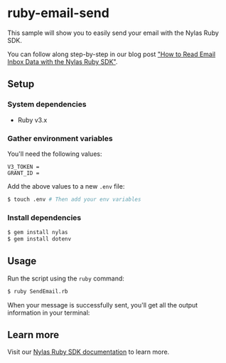 # ruby-email-send

This sample will show you to easily send your email with the Nylas Ruby SDK.

You can follow along step-by-step in our blog post ["How to Read Email Inbox Data with the Nylas Ruby SDK"](https://www.nylas.com/blog/how-to-read-email-inbox-data-with-nylas-ruby-sdk/).

## Setup

### System dependencies

- Ruby v3.x

### Gather environment variables

You'll need the following values:

```text
V3_TOKEN =
GRANT_ID =
```

Add the above values to a new `.env` file:

```bash
$ touch .env # Then add your env variables
```

### Install dependencies

```bash
$ gem install nylas
$ gem install dotenv
```

## Usage

Run the script using the `ruby` command:

```bash
$ ruby SendEmail.rb
```

When your message is successfully sent, you'll get all the output information in your terminal:

## Learn more

Visit our [Nylas Ruby SDK documentation](https://developer.nylas.com/docs/developer-tools/sdk/ruby-sdk/) to learn more.
